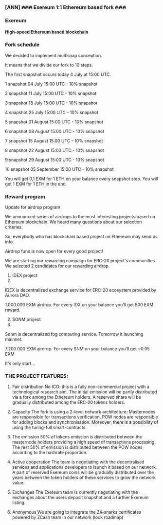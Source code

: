 ### [ANN] 🔥🔥🔥 Exereum 1:1 Ethereum based fork 🔥🔥🔥 

### Exereum
#### High-speed Ethereum based blockchain


### Fork schedule

We decided to implement multisnap conception.

It means that we divide our fork to 10 steps.

The first snapshot occurs today 4 July at 15:00 UTC.

1 snapshot 04 July 15:00 UTC - 10% snapshot

2 snapshot 11 July 15:00 UTC - 10% snapshot

3 snapshot 18 July 15:00 UTC - 10% snapshot

4 snapshot 25 July 15:00 UTC - 10% snapshot

5 snapshot 01 August 15:00 UTC - 10% snapshot

6 snapshot 08 August 15:00 UTC - 10% snapshot

7 snapshot 15 August 15:00 UTC - 10% snapshot

8 snapshot 22 August 15:00 UTC - 10% snapshot

9 snapshot 29 August 15:00 UTC - 10% snapshot

10 snapshot 05 September 15:00 UTC - 10% snapshot

You will get 0,1 EXM for 1 ETH on your balance every snapshot step.
You will get 1 EXM for 1 ETH in the end.


### Reward program

Update for airdrop program

We announced series of airdrops to the most interesting projects based on Ethereum blockchain. We heard many questions about our selection criteries.

So, everybody who has blockchain based project on Ethereum may send us info.

Airdrop fund is now open for every good project!

We are starting our rewarding campaign for ERC-20 project's communities. We selected 2 candidates for our rewarding airdrop.

1. IDEX project
2. 
IDEX is decentralized exchange service for ERC-20 ecosystem provided by Aurora DAO.

1.000.000 EXM airdrop. For every IDX on your balance you'll get 500 EXM reward.

2. SONM project
3. 
Sonm is decentralized fog computing service. Tomorrow it launching mainnet. 

7.200.000 EXM airdrop. For every SNM on your balance you'll get ~0.05 EXM

It's only start...


### THE PROJECT FEATURES:

1. Fair distribution
No ICO: this is a fully non-commercial project with a technological research aim.
The initial emission will be partly distributed via a fork among the Ethereum holders. A reserved share will be gradually distributed among the ERC-20 tokens holders.

2. Capacity
The fork is using a 2-level network architecture:
Masternodes are responsible for transactions verification.
POW nodes are responsible for adding blocks and synchronisation.
Moreover, there is a possibility of using the turing-full smart-contracts.

3. The emission
50% of tokens emission is distributed between the masternode holders providing a high speed of transactions processing. The rest 50% of emission is distributed between the POW nodes according to the hashrate proportion.
 
4. Active cooperation
The team is negotiating with the decentralised services and applications developers to launch it based on our network.
A part of reserved Exereum coins will be gradually distributed over the years between the token holders of these services to grow the network value.

5. Exchanges
The Exereum team is currently negotiating with the exchanges about the users deposit snapshot and a further Exereum listing.

6. Anonymous
We are going to integrate the ZK-snarks certificates powered by ZCash team in our network (look roadmap)

